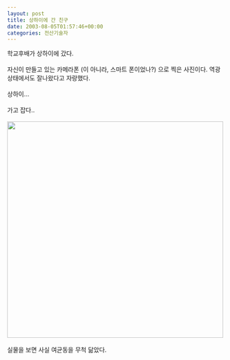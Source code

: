 ```yaml
---
layout: post
title: 상하이에 간 친구
date: 2003-08-05T01:57:46+00:00
categories: 전산기술자
---
```

학교후배가 상하이에 갔다. <br /><br />자신이 만들고 있는 카메라폰 (이 아니라, 스마트 폰이었나?) 으로 찍은 사진이다. 역광상태에서도 잘나왔다고 자랑했다. <br /><br />상하이...<br /><br />가고 잡다..<br /><br /><img src="http://jinto.pe.kr/logs/archives/warry_in_shanghai001_2k30804.jpg" width="500" border="0" /><br /><br />실물을 보면 사실 여균동을 무척 닮았다.
